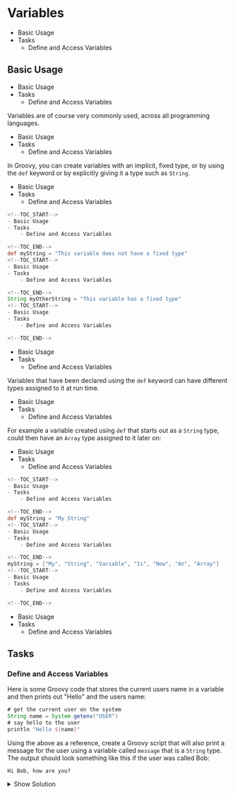 # Variables
<!--TOC_START-->
- Basic Usage
- Tasks
	- Define and Access Variables

<!--TOC_END-->
## Basic Usage
<!--TOC_START-->
- Basic Usage
- Tasks
	- Define and Access Variables

<!--TOC_END-->
Variables are of course very commonly used, across all programming languages.
<!--TOC_START-->
- Basic Usage
- Tasks
	- Define and Access Variables

<!--TOC_END-->
In Groovy, you can create variables with an implicit, fixed type, or by using the `def` keyword or by explicitly giving it a type such as `String`.
<!--TOC_START-->
- Basic Usage
- Tasks
	- Define and Access Variables

<!--TOC_END-->
```groovy
<!--TOC_START-->
- Basic Usage
- Tasks
	- Define and Access Variables

<!--TOC_END-->
def myString = "This variable does not have a fixed type"
<!--TOC_START-->
- Basic Usage
- Tasks
	- Define and Access Variables

<!--TOC_END-->
String myOtherString = "This variable has a fixed type"
<!--TOC_START-->
- Basic Usage
- Tasks
	- Define and Access Variables

<!--TOC_END-->
```
<!--TOC_START-->
- Basic Usage
- Tasks
	- Define and Access Variables

<!--TOC_END-->
Variables that have been declared using the `def` keyword can have different types assigned to it at run time.
<!--TOC_START-->
- Basic Usage
- Tasks
	- Define and Access Variables

<!--TOC_END-->
For example a variable created using `def` that starts out as a `String` type, could then have an `Array` type assigned to it later on:
<!--TOC_START-->
- Basic Usage
- Tasks
	- Define and Access Variables

<!--TOC_END-->
```groovy
<!--TOC_START-->
- Basic Usage
- Tasks
	- Define and Access Variables

<!--TOC_END-->
def myString = "My String"
<!--TOC_START-->
- Basic Usage
- Tasks
	- Define and Access Variables

<!--TOC_END-->
myString = ["My", "String", "Variable", "Is", "Now", "An", "Array"]
<!--TOC_START-->
- Basic Usage
- Tasks
	- Define and Access Variables

<!--TOC_END-->
```
<!--TOC_START-->
- Basic Usage
- Tasks
	- Define and Access Variables

<!--TOC_END-->

## Tasks
### Define and Access Variables
Here is some Groovy code that stores the current users name in a variable and then prints out "Hello" and the users name:
```groovy
# get the current user on the system
String name = System.getenv("USER")
# say hello to the user
println "Hello ${name}"
```
Using the above as a reference, create a Groovy script that will also print a message for the user using a variable called `message` that is a `String` type.
The output should look something like this if the user was called Bob:
```text
Hi Bob, how are you?
```

<details>
<summary>Show Solution</summary>

```groovy
# get the current user on the system
String name = System.getenv("USER")
# set the message variable
String message = "how are you?"
# say hello to the user, with the message as well
println "Hello ${name}, ${message}"
```

</details>



